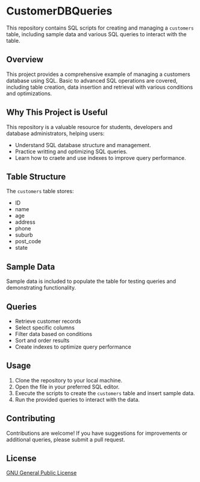 # CustomerDBQueries
This repository contains SQL scripts for creating and managing a `customers` table, including sample data and various SQL queries to interact with the table.

## Overview
This project provides a comprehensive example of managing a customers database using SQL. Basic to advanced SQL operations are covered, including table creation, data insertion and retrieval with various conditions and optimizations.

## Why This Project is Useful
This repository is a valuable resource for students, developers and database administrators, helping users:
  - Understand SQL database structure and management.
  - Practice writting and optimizing SQL queries.
  - Learn how to craete and use indexes to improve query performance.

## Table Structure
The `customers` table stores:
  - ID
  - name
  - age
  - address
  - phone
  - suburb
  - post_code
  - state

## Sample Data
Sample data is included to populate the table for testing queries and demonstrating functionality.

## Queries
- Retrieve customer records
- Select specific columns
- Filter data based on conditions
- Sort and order results
- Create indexes to optimize query performance

## Usage
1. Clone the repository to your local machine.
2. Open the file in your preferred SQL editor.
3. Execute the scripts to create the `customers` table and insert sample data.
4. Run the provided queries to interact with the data.

## Contributing
Contributions are welcome! If you have suggestions for improvements or additional queries, please submit a pull request.

## License
[GNU General Public License](https://www.gnu.org/licenses/gpl-3.0.txt)
